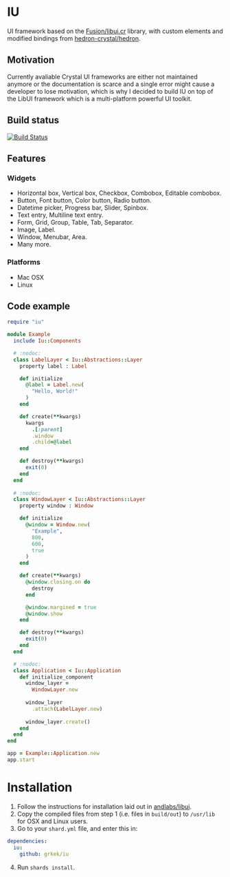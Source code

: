 # IU
UI framework based on the [Fusion/libui.cr](https://github.com/Fusion/libui.cr) library, with custom elements and modified bindings from [hedron-crystal/hedron](https://github.com/hedron-crystal/hedron).

## Motivation
Currently avaliable Crystal UI frameworks are either not maintained anymore or the documentation is scarce and a single error might cause a developer to lose motivation, which is why I decided to build IU on top of the LibUI framework which is a multi-platform powerful UI toolkit.

## Build status
[![Build Status](https://action-badges.now.sh/grkek/iu)](https://github.com/grkek/iu/actions)

## Features
### Widgets
- Horizontal box, Vertical box, Checkbox, Combobox, Editable combobox.
- Button, Font button, Color button, Radio button.
- Datetime picker, Progress bar, Slider, Spinbox.
- Text entry, Multiline text entry.
- Form, Grid, Group, Table, Tab, Separator.
- Image, Label.
- Window, Menubar, Area.
- Many more.

### Platforms
- Mac OSX
- Linux

## Code example
```ruby
require "iu"

module Example
  include Iu::Components

  # :nodoc:
  class LabelLayer < Iu::Abstractions::Layer
    property label : Label

    def initialize
      @label = Label.new(
        "Hello, World!"
      )
    end

    def create(**kwargs)
      kwargs
        .[:parent]
        .window
        .child=@label
    end

    def destroy(**kwargs)
      exit(0)
    end
  end
  
  # :nodoc:
  class WindowLayer < Iu::Abstractions::Layer
    property window : Window

    def initialize
      @window = Window.new(
        "Example",
        800,
        600,
        true
      )
    end

    def create(**kwargs)
      @window.closing.on do
        destroy
      end

      @window.margined = true
      @window.show
    end

    def destroy(**kwargs)
      exit(0)
    end
  end

  # :nodoc:
  class Application < Iu::Application
    def initialize_component
      window_layer =
        WindowLayer.new
      
      window_layer
        .attach(LabelLayer.new)
        
      window_layer.create()
    end
  end
end

app = Example::Application.new
app.start
```

# Installation
1. Follow the instructions for installation laid out in [andlabs/libui](https://github.com/andlabs/libui).
2. Copy the compiled files from step 1 (i.e. files in `build/out`) to `/usr/lib` for OSX and Linux users.
3. Go to your `shard.yml` file, and enter this in:

```yaml
dependencies:
  iu:
    github: grkek/iu
```
4. Run `shards install`.